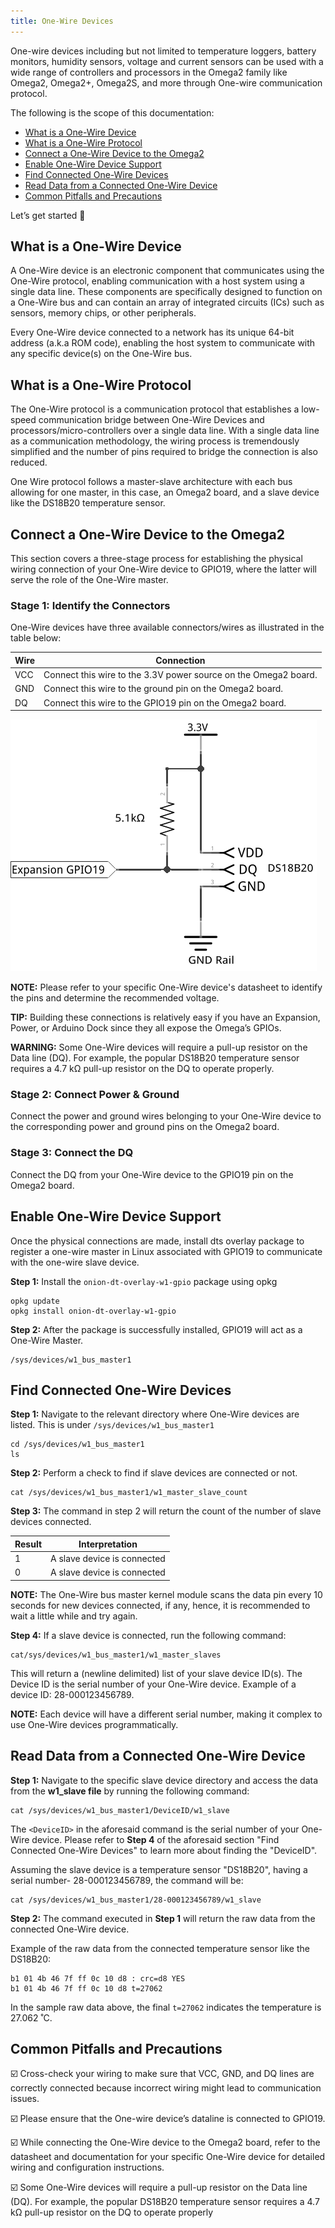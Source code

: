 ```yaml
---
title: One-Wire Devices
---
```


One-wire devices including but not limited to temperature loggers, battery monitors, humidity sensors, voltage and current sensors can be used with a wide range of controllers and processors in the Omega2 family like Omega2, Omega2+, Omega2S, and more through One-wire communication protocol. 

The following is the scope of this documentation:

<ul>
  <li><a href="#one-wire">What is a One-Wire Device</a></li>
  <li><a href="#protocol">What is a One-Wire Protocol</a></li>
  <li><a href="#connect">Connect a One-Wire Device to the Omega2</a></li>
  <li><a href="#enable">Enable One-Wire Device Support</a></li>
  <li><a href="#find">Find Connected One-Wire Devices</a></li>
  <li><a href="#read">Read Data from a Connected One-Wire Device</a></li>
  <li><a href="#common">Common Pitfalls and Precautions</a></li>
</ul>

Let’s get started 🚀

<h2 id="one-wire">What is a One-Wire Device</h2>

A One-Wire device is an electronic component that communicates using the One-Wire protocol, enabling communication with a host system using a single data line. These components are specifically designed to function on a One-Wire bus and can contain an array of integrated circuits (ICs) such as sensors, memory chips, or other peripherals.

Every One-Wire device connected to a network has its unique 64-bit address (a.k.a ROM code), enabling the host system to communicate with any specific device(s) on the One-Wire bus.

<h2 id="protocol">What is a One-Wire Protocol</h2>

The One-Wire protocol is a communication protocol that establishes a low-speed communication bridge between One-Wire Devices and processors/micro-controllers over a single data line. With a single data line as a communication methodology, the wiring process is tremendously simplified and the number of pins required to bridge the connection is also reduced. 

One Wire protocol follows a master-slave architecture with each bus allowing for one master, in this case, an Omega2 board, and a slave device like the DS18B20 temperature sensor.

<h2 id="connect">Connect a One-Wire Device to the Omega2</h2>

This section covers a three-stage process for establishing the physical wiring connection of your One-Wire device to GPIO19, where the latter will serve the role of the One-Wire master.

### Stage 1: Identify the Connectors

One-Wire devices have three available connectors/wires as illustrated in the table below: 

| Wire            | Connection                                                      |
|-----------------|-----------------------------------------------------------------|
| VCC             | Connect this wire to the 3.3V power source on the Omega2 board. |  
| GND             | Connect this wire to the ground pin on the Omega2 board.        |  
| DQ              | Connect this wire to the GPIO19 pin on the Omega2 board.        | 

![one wire device circuit diagram](../static/img/one-wire-device-circuit-diagram-1.png)

**NOTE:** Please refer to your specific One-Wire device's datasheet to identify the pins and determine the recommended voltage. 

**TIP:** Building these connections is relatively easy if you have an Expansion, Power, or Arduino Dock since they all expose the Omega’s GPIOs. 

**WARNING:** Some One-Wire devices will require a pull-up resistor on the Data line (DQ). For example, the popular DS18B20 temperature sensor requires a 4.7 kΩ pull-up resistor on the DQ to operate properly.

### Stage 2: Connect Power & Ground

Connect the power and ground wires belonging to your One-Wire device to the corresponding power and ground pins on the Omega2 board. 

### Stage 3: Connect the DQ

Connect the DQ from your One-Wire device to the GPIO19 pin on the Omega2 board. 

<h2 id="enable">Enable One-Wire Device Support</h2>


Once the physical connections are made, install dts overlay package to register a one-wire master in Linux associated with GPIO19 to communicate with the one-wire slave device.  

**Step 1:**  Install the `onion-dt-overlay-w1-gpio` package using opkg

<pre>
<code>opkg update
opkg install onion-dt-overlay-w1-gpio</code>
</pre>

**Step 2:** After the package is successfully installed, GPIO19 will act as a One-Wire Master. 

<pre>
<code>/sys/devices/w1_bus_master1</code>
</pre>

<h2 id="find">Find Connected One-Wire Devices</h2>

**Step 1:** Navigate to the relevant directory where One-Wire devices are listed. This is under `/sys/devices/w1_bus_master1`

<pre>
<code>cd /sys/devices/w1_bus_master1
ls</code>
</pre>

**Step 2:** Perform a check to find if slave devices are connected or not. 

<pre>
<code>cat /sys/devices/w1_bus_master1/w1_master_slave_count</code>
</pre>

**Step 3:** The command in step 2 will return the count of the number of slave devices connected. 

| Result            | Interpretation                            |
|-------------------|-------------------------------------------|
| 1                 | A slave device is connected               |
| 0                 | A slave device is connected               |

**NOTE:** The One-Wire bus master kernel module scans the data pin every 10 seconds for new devices connected, if any, hence, it is recommended to wait a little while and try again. 

**Step 4:** If a slave device is connected, run the following command: 

<pre>
<code>cat/sys/devices/w1_bus_master1/w1_master_slaves </code>
</pre>

This will return a (newline delimited) list of your slave device ID(s). The Device ID is the serial number of your One-Wire device. Example of a device ID: 28-000123456789. 

**NOTE:** Each device will have a different serial number, making it complex to use One-Wire devices programmatically. 

<h2 id="read">Read Data from a Connected One-Wire Device</h2>

**Step 1:** Navigate to the specific slave device directory and access the data from the __w1_slave file__ by running the following command: 

<pre>
<code>cat /sys/devices/w1_bus_master1/DeviceID/w1_slave</code>
</pre>

The `<DeviceID>` in the aforesaid command is the serial number of your One-Wire device. Please refer to **Step 4** of the aforesaid section "Find Connected One-Wire Devices" to learn more about finding the "DeviceID". 

Assuming the slave device is a temperature sensor "DS18B20", having a serial number- 28-000123456789, the command will be: 

<pre>
<code>cat /sys/devices/w1_bus_master1/28-000123456789/w1_slave</code>
</pre>

**Step 2:** The command executed in **Step 1** will return the raw data from the connected One-Wire device. 

Example of the raw data from the connected temperature sensor like the DS18B20: 

<pre>
<code>b1 01 4b 46 7f ff 0c 10 d8 : crc=d8 YES
b1 01 4b 46 7f ff 0c 10 d8 t=27062</code>
</pre>

In the sample raw data above, the final `t=27062` indicates the temperature is 27.062 ˚C.

<h2 id="common">Common Pitfalls and Precautions</h2>

☑️ Cross-check your wiring to make sure that VCC, GND, and DQ lines are correctly connected because incorrect wiring might lead to communication issues.  

☑️ Please ensure that the One-wire device’s dataline is connected to GPIO19. 

☑️ While connecting the One-Wire device to the Omega2 board, refer to the datasheet and documentation for your specific One-Wire device for detailed wiring and configuration instructions.

☑️ Some One-Wire devices will require a pull-up resistor on the Data line (DQ). For example, the popular DS18B20 temperature sensor requires a 4.7 kΩ pull-up resistor on the DQ to operate properly
